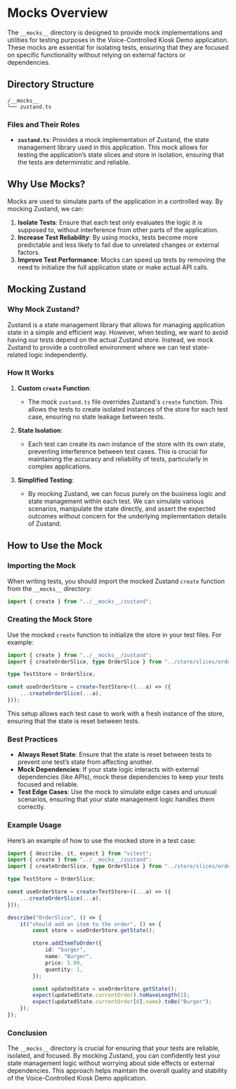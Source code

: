 # **Mocks Overview**

The `__mocks__` directory is designed to provide mock implementations and utilities for testing purposes in the Voice-Controlled Kiosk Demo application. These mocks are essential for isolating tests, ensuring that they are focused on specific functionality without relying on external factors or dependencies.

## **Directory Structure**

```
/__mocks__
└── zustand.ts
```

### **Files and Their Roles**

- **`zustand.ts`**: Provides a mock implementation of Zustand, the state management library used in this application. This mock allows for testing the application’s state slices and store in isolation, ensuring that the tests are deterministic and reliable.

## **Why Use Mocks?**

Mocks are used to simulate parts of the application in a controlled way. By mocking Zustand, we can:

1. **Isolate Tests**: Ensure that each test only evaluates the logic it is supposed to, without interference from other parts of the application.
2. **Increase Test Reliability**: By using mocks, tests become more predictable and less likely to fail due to unrelated changes or external factors.
3. **Improve Test Performance**: Mocks can speed up tests by removing the need to initialize the full application state or make actual API calls.

## **Mocking Zustand**

### **Why Mock Zustand?**

Zustand is a state management library that allows for managing application state in a simple and efficient way. However, when testing, we want to avoid having our tests depend on the actual Zustand store. Instead, we mock Zustand to provide a controlled environment where we can test state-related logic independently.

### **How It Works**

1. **Custom `create` Function**:
    - The mock `zustand.ts` file overrides Zustand's `create` function. This allows the tests to create isolated instances of the store for each test case, ensuring no state leakage between tests.

2. **State Isolation**:
    - Each test can create its own instance of the store with its own state, preventing interference between test cases. This is crucial for maintaining the accuracy and reliability of tests, particularly in complex applications.

3. **Simplified Testing**:
    - By mocking Zustand, we can focus purely on the business logic and state management within each test. We can simulate various scenarios, manipulate the state directly, and assert the expected outcomes without concern for the underlying implementation details of Zustand.

## **How to Use the Mock**

### **Importing the Mock**

When writing tests, you should import the mocked Zustand `create` function from the `__mocks__` directory:

```typescript
import { create } from "../__mocks__/zustand";
```

### **Creating the Mock Store**

Use the mocked `create` function to initialize the store in your test files. For example:

```typescript
import { create } from "../__mocks__/zustand";
import { createOrderSlice, type OrderSlice } from "../store/slices/orderSlice";

type TestStore = OrderSlice;

const useOrderStore = create<TestStore>((...a) => ({
	...createOrderSlice(...a),
}));
```

This setup allows each test case to work with a fresh instance of the store, ensuring that the state is reset between tests.

### **Best Practices**

- **Always Reset State**: Ensure that the state is reset between tests to prevent one test’s state from affecting another.
- **Mock Dependencies**: If your state logic interacts with external dependencies (like APIs), mock these dependencies to keep your tests focused and reliable.
- **Test Edge Cases**: Use the mock to simulate edge cases and unusual scenarios, ensuring that your state management logic handles them correctly.

### **Example Usage**

Here’s an example of how to use the mocked store in a test case:

```typescript
import { describe, it, expect } from "vitest";
import { create } from "../__mocks__/zustand";
import { createOrderSlice, type OrderSlice } from "../store/slices/orderSlice";

type TestStore = OrderSlice;

const useOrderStore = create<TestStore>((...a) => ({
	...createOrderSlice(...a),
}));

describe("OrderSlice", () => {
	it("should add an item to the order", () => {
		const store = useOrderStore.getState();

		store.addItemToOrder({
			id: "burger",
			name: "Burger",
			price: 5.99,
			quantity: 1,
		});

		const updatedState = useOrderStore.getState();
		expect(updatedState.currentOrder).toHaveLength(1);
		expect(updatedState.currentOrder[0].name).toBe("Burger");
	});
});
```

### **Conclusion**

The `__mocks__` directory is crucial for ensuring that your tests are reliable, isolated, and focused. By mocking Zustand, you can confidently test your state management logic without worrying about side effects or external dependencies. This approach helps maintain the overall quality and stability of the Voice-Controlled Kiosk Demo application.